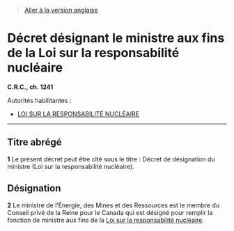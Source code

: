 > [Aller à la version anglaise](/en/Regulations/Consolidated%20Regulations%20of%20Canada/1201-1300/C.R.C.,%20c.%201241.md)

# Décret désignant le ministre aux fins de la Loi sur la responsabilité nucléaire

**C.R.C., ch. 1241**

Autorités habilitantes : 
- [LOI SUR LA RESPONSABILITÉ NUCLÉAIRE](/fr/Lois/Lois%20révisées%20du%20Canada/N/N-28.md)

----------



## Titre abrégé


**1** Le présent décret peut être cité sous le titre : Décret de désignation du ministre (Loi sur la responsabilité nucléaire).




## Désignation


**2** Le ministre de l’Énergie, des Mines et des Ressources est le membre du Conseil privé de la Reine pour le Canada qui est désigné pour remplir la fonction de ministre aux fins de la [Loi sur la responsabilité nucléaire](/fr/Lois/Lois%20révisées%20du%20Canada/N/N-28.md).


